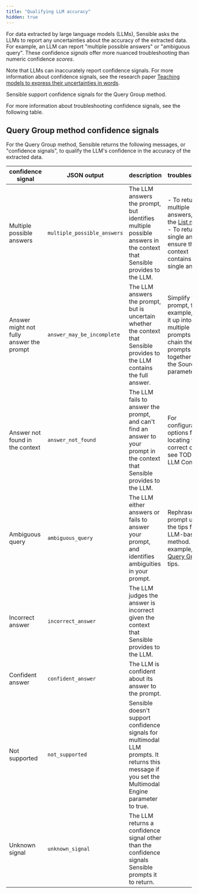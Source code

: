 ```yaml
---
title: "Qualifying LLM accuracy"
hidden: true
---
```


For data extracted by large language models (LLMs), Sensible asks the LLMs to report any uncertainties about the accuracy of the extracted data. For example, an LLM can report "multiple possible answers" or "ambiguous query".  These confidence *signals* offer more nuanced troubleshooting than numeric confidence *scores*.

Note that LLMs can inaccurately report confidence signals.  For more information about confidence signals, see the research paper [Teaching models to express their uncertainties in words](https://arxiv.org/pdf/2205.14334.pdf). 

Sensible support confidence signals for the Query Group method.

For more information about troubleshooting confidence signals, see the following table.

Query Group method confidence signals
---

For the Query Group method, Sensible returns the following messages, or "confidence signals",  to qualify the LLM's confidence in the accuracy of the extracted data.

| confidence signal                        | JSON output                 | description                                                  | troubleshooting                                              |
| ---------------------------------------- | --------------------------- | ------------------------------------------------------------ | ------------------------------------------------------------ |
| Multiple possible answers                | `multiple_possible_answers` | The LLM answers the prompt, but identifies multiple possible answers in the context that Sensible provides to the LLM. | -  To return multiple answers, use the [List method](doc:list).<br/>- To return a single answer, ensure the context contains a single answer. |
| Answer might not fully answer the prompt | `answer_may_be_incomplete`  | The LLM answers the prompt, but is uncertain whether the context that Sensible provides to the LLM contains the full answer. | Simplify your prompt, for example, break it up into multiple prompts and chain the prompts together with the Source IDs parameter. |
| Answer not found in the context          | `answer_not_found`          | The LLM fails to answer the prompt, and can't find an answer to your prompt in the context that Sensible provides to the LLM. | For configuration options for locating the correct context, see TODO LINK LLM Context. |
| Ambiguous query                          | `ambiguous_query`           | The LLM either answers or fails to answer your prompt, and identifies ambiguities in your prompt. | Rephrase your prompt using the tips for each LLM-based method. For example, see [Query Group](doc:query-group) tips. |
| Incorrect answer                         | `incorrect_answer`          | The LLM judges the answer is incorrect given the context that Sensible provides to the LLM. |                                                              |
| Confident answer                         | `confident_answer`          | The LLM is confident about its answer to the prompt.         |                                                              |
| Not supported                            | `not_supported`             | Sensible doesn't support confidence signals for multimodal LLM prompts. It returns this message if you set the Multimodal Engine parameter to true. |                                                              |
| Unknown signal                           | `unknown_signal`            | The LLM returns a confidence signal other than the confidence signals Sensible prompts it to return. |                                                              |

 

